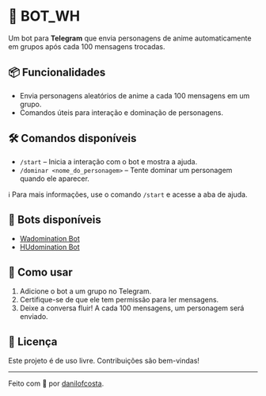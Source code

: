 # 🤖 BOT_WH

Um bot para **Telegram** que envia  personagens de anime automaticamente em grupos após cada 100 mensagens trocadas.

## 📦 Funcionalidades

- Envia personagens aleatórios de anime a cada 100 mensagens em um grupo.
- Comandos úteis para interação e dominação de personagens.

## 🛠️ Comandos disponíveis

- `/start` – Inicia a interação com o bot e mostra a ajuda.
- `/dominar <nome_do_personagem>` – Tente dominar um personagem quando ele aparecer.

ℹ️ Para mais informações, use o comando `/start` e acesse a aba de ajuda.

## 🔗 Bots disponíveis

- [Wadomination Bot](https://t.me/Wadomination_bot)
- [HUdomination Bot](https://t.me/HUdomination_bot)

## 🚀 Como usar

1. Adicione o bot a um grupo no Telegram.
2. Certifique-se de que ele tem permissão para ler mensagens.
3. Deixe a conversa fluir! A cada 100 mensagens, um personagem será enviado.

## 📄 Licença

Este projeto é de uso livre. Contribuições são bem-vindas!

---

Feito com 💙 por [danilofcosta](https://github.com/danilofcosta).
